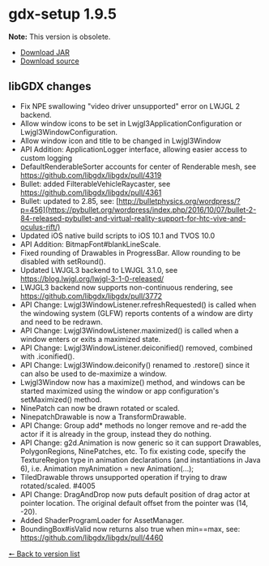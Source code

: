 # gdx-setup 1.9.5

**Note:** This version is obsolete.

* [Download JAR](https://github.com/JavaCakeGames/gdx-setup-archive/raw/main/gdx-setup_1.9.5.jar)
* [Download source](https://github.com/JavaCakeGames/gdx-setup-archive/raw/main/sources/gdx-setup_1.9.5.zip)

## libGDX changes

- Fix NPE swallowing "video driver unsupported" error on LWJGL 2 backend.
- Allow window icons to be set in Lwjgl3ApplicationConfiguration or Lwjgl3WindowConfiguration.
- Allow window icon and title to be changed in Lwjgl3Window
- API Addition: ApplicationLogger interface, allowing easier access to custom logging
- DefaultRenderableSorter accounts for center of Renderable mesh, see https://github.com/libgdx/libgdx/pull/4319
- Bullet: added FilterableVehicleRaycaster, see https://github.com/libgdx/libgdx/pull/4361
- Bullet: updated to 2.85, see: [http://bulletphysics.org/wordpress/?p=456](https://pybullet.org/wordpress/index.php/2016/10/07/bullet-2-84-released-pybullet-and-virtual-reality-support-for-htc-vive-and-oculus-rift/)
- Updated iOS native build scripts to iOS 10.1 and TVOS 10.0
- API Addition: BitmapFont#blankLineScale.
- Fixed rounding of Drawables in ProgressBar. Allow rounding to be disabled with setRound().
- Updated LWJGL3 backend to LWJGL 3.1.0, see https://blog.lwjgl.org/lwjgl-3-1-0-released/
- LWJGL3 backend now supports non-continuous rendering, see https://github.com/libgdx/libgdx/pull/3772
- API Change: Lwjgl3WindowListener.refreshRequested() is called when the windowing system (GLFW) reports contents of a window are dirty and need to be redrawn.
- API Change: Lwjgl3WindowListener.maximized() is called when a window enters or exits a maximized state.
- API Change: Lwjgl3WindowListener.deiconified() removed, combined with .iconified().
- API Change: Lwjgl3Window.deiconify() renamed to .restore() since it can also be used to de-maximize a window.
- Lwjgl3Window now has a maximize() method, and windows can be started maximized using the window or app configuration's setMaximized() method.
- NinePatch can now be drawn rotated or scaled.
- NinepatchDrawable is now a TransformDrawable.
- API Change: Group add* methods no longer remove and re-add the actor if it is already in the group, instead they do nothing.
- API Change: g2d.Animation is now generic so it can support Drawables, PolygonRegions, NinePatches, etc. To fix existing code, specify the TextureRegion type in animation declarations (and instantiations in Java 6), i.e. Animation<TextureRegion> myAnimation = new Animation<TextureRegion>(...);
- TiledDrawable throws unsupported operation if trying to draw rotated/scaled. #4005
- API Change: DragAndDrop now puts default position of drag actor at pointer location. The original default offset from the pointer was (14, -20).
- Added ShaderProgramLoader for AssetManager.
- BoundingBox#isValid now returns also true when min==max, see: https://github.com/libgdx/libgdx/pull/4460

[🠔 Back to version list](https://javacakegames.github.io/gdx-setup-archive/)

